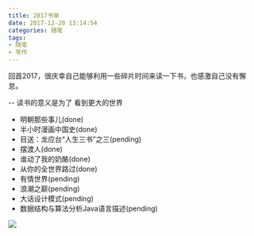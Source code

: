 ```yaml
---
title: 2017书单
date: 2017-12-20 13:14:54
categories: 随笔
tags:
- 随笔
- 写作
---
```


回首2017，很庆幸自己能够利用一些碎片时间来读一下书，也感激自己没有懈怠。

-- 读书的意义是为了
看到更大的世界


<!-- more -->

* 明朝那些事儿(done)
* 半小时漫画中国史(done)
* 目送：龙应台“人生三书”之三(pending)
* 摆渡人(done)
* 谁动了我的奶酪(done)
* 从你的全世界路过(done)
* 有情世界(pending)
* 浪潮之巅(pending)
* 大话设计模式(pending)
* 数据结构与算法分析Java语言描述(pending)

![](/assets/blogImg/essay-Diary-one/mmexport1515078864559.jpg)
